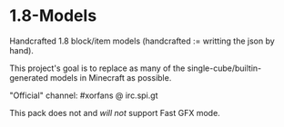 1.8-Models
==========

Handcrafted 1.8 block/item models (handcrafted := writting the json by hand).

This project's goal is to replace as many of the single-cube/builtin-generated models in Minecraft as possible.

"Official" channel: #xorfans @ irc.spi.gt


This pack does not and *will not* support Fast GFX mode.
